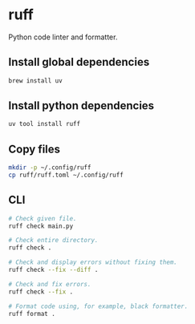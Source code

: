 # ruff

Python code linter and formatter.

## Install global dependencies

```sh
brew install uv
```

## Install python dependencies

```sh
uv tool install ruff
```

## Copy files

```sh
mkdir -p ~/.config/ruff
cp ruff/ruff.toml ~/.config/ruff
```

## CLI

```sh
# Check given file.
ruff check main.py

# Check entire directory.
ruff check .

# Check and display errors without fixing them.
ruff check --fix --diff .

# Check and fix errors.
ruff check --fix .

# Format code using, for example, black formatter.
ruff format .
```
